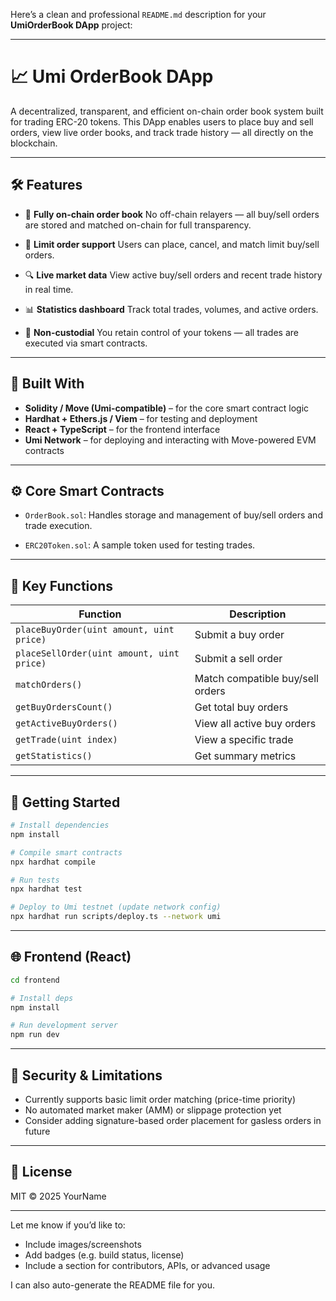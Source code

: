 Here’s a clean and professional `README.md` description for your **UmiOrderBook DApp** project:

---

# 📈 Umi OrderBook DApp

A decentralized, transparent, and efficient on-chain order book system built for trading ERC-20 tokens. This DApp enables users to place buy and sell orders, view live order books, and track trade history — all directly on the blockchain.

---

## 🛠️ Features

* 🧾 **Fully on-chain order book**
  No off-chain relayers — all buy/sell orders are stored and matched on-chain for full transparency.

* 🛒 **Limit order support**
  Users can place, cancel, and match limit buy/sell orders.

* 🔍 **Live market data**
  View active buy/sell orders and recent trade history in real time.

* 📊 **Statistics dashboard**
  Track total trades, volumes, and active orders.

* 🔐 **Non-custodial**
  You retain control of your tokens — all trades are executed via smart contracts.

---

## 🧱 Built With

* **Solidity / Move (Umi-compatible)** – for the core smart contract logic
* **Hardhat + Ethers.js / Viem** – for testing and deployment
* **React + TypeScript** – for the frontend interface
* **Umi Network** – for deploying and interacting with Move-powered EVM contracts

---

## ⚙️ Core Smart Contracts

* `OrderBook.sol`:
  Handles storage and management of buy/sell orders and trade execution.

* `ERC20Token.sol`:
  A sample token used for testing trades.

---

## 🔧 Key Functions

| Function                                  | Description                      |
| ----------------------------------------- | -------------------------------- |
| `placeBuyOrder(uint amount, uint price)`  | Submit a buy order               |
| `placeSellOrder(uint amount, uint price)` | Submit a sell order              |
| `matchOrders()`                           | Match compatible buy/sell orders |
| `getBuyOrdersCount()`                     | Get total buy orders             |
| `getActiveBuyOrders()`                    | View all active buy orders       |
| `getTrade(uint index)`                    | View a specific trade            |
| `getStatistics()`                         | Get summary metrics              |

---

## 🚀 Getting Started

```bash
# Install dependencies
npm install

# Compile smart contracts
npx hardhat compile

# Run tests
npx hardhat test

# Deploy to Umi testnet (update network config)
npx hardhat run scripts/deploy.ts --network umi
```

---

## 🌐 Frontend (React)

```bash
cd frontend

# Install deps
npm install

# Run development server
npm run dev
```

---

## 🔐 Security & Limitations

* Currently supports basic limit order matching (price-time priority)
* No automated market maker (AMM) or slippage protection yet
* Consider adding signature-based order placement for gasless orders in future

---

## 📄 License

MIT © 2025 YourName

---

Let me know if you’d like to:

* Include images/screenshots
* Add badges (e.g. build status, license)
* Include a section for contributors, APIs, or advanced usage

I can also auto-generate the README file for you.

